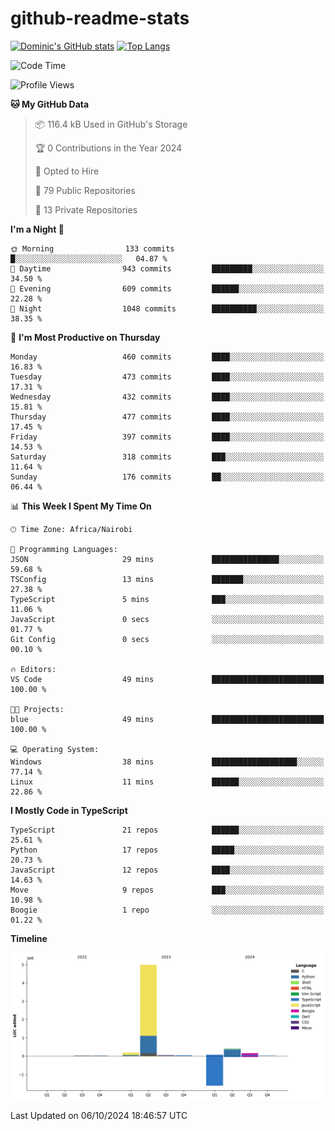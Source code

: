 # github-readme-stats
[![Dominic's GitHub stats](https://github-readme-stats.vercel.app/api?username=Domengo&show_icons=true)](https://github.com/anuraghazra/github-readme-stats)
[![Top Langs](https://github-readme-stats.vercel.app/api/top-langs/?username=Domengo&show_icons=true)](https://github.com/Domengo/github-readme-stats)

<!--START_SECTION:waka-->
![Code Time](http://img.shields.io/badge/Code%20Time-844%20hrs%202%20mins-blue)

![Profile Views](http://img.shields.io/badge/Profile%20Views-0-blue)

**🐱 My GitHub Data** 

> 📦 116.4 kB Used in GitHub's Storage 
 > 
> 🏆 0 Contributions in the Year 2024
 > 
> 💼 Opted to Hire
 > 
> 📜 79 Public Repositories 
 > 
> 🔑 13 Private Repositories 
 > 
**I'm a Night 🦉** 

```text
🌞 Morning                133 commits         █░░░░░░░░░░░░░░░░░░░░░░░░   04.87 % 
🌆 Daytime                943 commits         █████████░░░░░░░░░░░░░░░░   34.50 % 
🌃 Evening                609 commits         ██████░░░░░░░░░░░░░░░░░░░   22.28 % 
🌙 Night                  1048 commits        ██████████░░░░░░░░░░░░░░░   38.35 % 
```
📅 **I'm Most Productive on Thursday** 

```text
Monday                   460 commits         ████░░░░░░░░░░░░░░░░░░░░░   16.83 % 
Tuesday                  473 commits         ████░░░░░░░░░░░░░░░░░░░░░   17.31 % 
Wednesday                432 commits         ████░░░░░░░░░░░░░░░░░░░░░   15.81 % 
Thursday                 477 commits         ████░░░░░░░░░░░░░░░░░░░░░   17.45 % 
Friday                   397 commits         ████░░░░░░░░░░░░░░░░░░░░░   14.53 % 
Saturday                 318 commits         ███░░░░░░░░░░░░░░░░░░░░░░   11.64 % 
Sunday                   176 commits         ██░░░░░░░░░░░░░░░░░░░░░░░   06.44 % 
```


📊 **This Week I Spent My Time On** 

```text
🕑︎ Time Zone: Africa/Nairobi

💬 Programming Languages: 
JSON                     29 mins             ███████████████░░░░░░░░░░   59.68 % 
TSConfig                 13 mins             ███████░░░░░░░░░░░░░░░░░░   27.38 % 
TypeScript               5 mins              ███░░░░░░░░░░░░░░░░░░░░░░   11.06 % 
JavaScript               0 secs              ░░░░░░░░░░░░░░░░░░░░░░░░░   01.77 % 
Git Config               0 secs              ░░░░░░░░░░░░░░░░░░░░░░░░░   00.10 % 

🔥 Editors: 
VS Code                  49 mins             █████████████████████████   100.00 % 

🐱‍💻 Projects: 
blue                     49 mins             █████████████████████████   100.00 % 

💻 Operating System: 
Windows                  38 mins             ███████████████████░░░░░░   77.14 % 
Linux                    11 mins             ██████░░░░░░░░░░░░░░░░░░░   22.86 % 
```

**I Mostly Code in TypeScript** 

```text
TypeScript               21 repos            ██████░░░░░░░░░░░░░░░░░░░   25.61 % 
Python                   17 repos            █████░░░░░░░░░░░░░░░░░░░░   20.73 % 
JavaScript               12 repos            ████░░░░░░░░░░░░░░░░░░░░░   14.63 % 
Move                     9 repos             ███░░░░░░░░░░░░░░░░░░░░░░   10.98 % 
Boogie                   1 repo              ░░░░░░░░░░░░░░░░░░░░░░░░░   01.22 % 
```



**Timeline**

![Lines of Code chart](https://raw.githubusercontent.com/Domengo/Domengo/main/assets/bar_graph.png)


 Last Updated on 06/10/2024 18:46:57 UTC
<!--END_SECTION:waka-->


